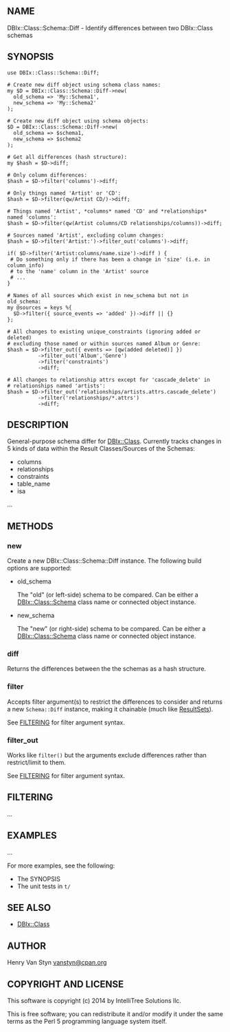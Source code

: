 ## NAME

DBIx::Class::Schema::Diff - Identify differences between two DBIx::Class schemas

## SYNOPSIS

    use DBIx::Class::Schema::Diff;

    # Create new diff object using schema class names:
    my $D = DBIx::Class::Schema::Diff->new(
      old_schema => 'My::Schema1',
      new_schema => 'My::Schema2'
    );
    
    # Create new diff object using schema objects:
    $D = DBIx::Class::Schema::Diff->new(
      old_schema => $schema1,
      new_schema => $schema2
    );
    
    # Get all differences (hash structure):
    my $hash = $D->diff;
    
    # Only column differences:
    $hash = $D->filter('columns')->diff;
    
    # Only things named 'Artist' or 'CD':
    $hash = $D->filter(qw/Artist CD/)->diff;
    
    # Things named 'Artist', *columns* named 'CD' and *relationships* named 'columns':
    $hash = $D->filter(qw(Artist columns/CD relationships/columns))->diff;
    
    # Sources named 'Artist', excluding column changes:
    $hash = $D->filter('Artist:')->filter_out('columns')->diff;
    
    if( $D->filter('Artist:columns/name.size')->diff ) {
     # Do something only if there has been a change in 'size' (i.e. in column_info)
     # to the 'name' column in the 'Artist' source
     # ...
    }
    
    # Names of all sources which exist in new_schema but not in old_schema:
    my @sources = keys %{ 
      $D->filter({ source_events => 'added' })->diff || {}
    };
    
    # All changes to existing unique_constraints (ignoring added or deleted)
    # excluding those named or within sources named Album or Genre:
    $hash = $D->filter_out({ events => [qw(added deleted)] })
              ->filter_out('Album','Genre')
              ->filter('constraints')
              ->diff;
    
    # All changes to relationship attrs except for 'cascade_delete' in 
    # relationships named 'artists':
    $hash = $D->filter_out('relationships/artists.attrs.cascade_delete')
              ->filter('relationships/*.attrs')
              ->diff;

## DESCRIPTION

General-purpose schema differ for [DBIx::Class](https://metacpan.org/pod/DBIx::Class). Currently tracks changes in 5 kinds of data
within the Result Classes/Sources of the Schemas:

- columns
- relationships
- constraints
- table\_name
- isa

...

## METHODS

### new

Create a new DBIx::Class::Schema::Diff instance. The following build options are supported:

- old\_schema

    The "old" (or left-side) schema to be compared. Can be either a [DBIx::Class::Schema](https://metacpan.org/pod/DBIx::Class::Schema) class name or
    connected object instance.

- new\_schema

    The "new" (or right-side) schema to be compared. Can be either a [DBIx::Class::Schema](https://metacpan.org/pod/DBIx::Class::Schema) class name or
    connected object instance.

### diff

Returns the differences between the the schemas as a hash structure.

### filter

Accepts filter argument(s) to restrict the differences to consider and returns a new `Schema::Diff` 
instance, making it chainable (much like [ResultSets](https://metacpan.org/pod/DBIx::Class::ResultSet#search_rs)).

See [FILTERING](https://metacpan.org/pod/DBIx::Class::Schema::Diff#FILTERING) for filter argument syntax.

### filter\_out

Works like `filter()` but the arguments exclude differences rather than restrict/limit to them.

See [FILTERING](https://metacpan.org/pod/DBIx::Class::Schema::Diff#FILTERING) for filter argument syntax.

## FILTERING

...

## EXAMPLES

...

For more examples, see the following:

- The SYNOPSIS
- The unit tests in `t/`

## SEE ALSO

- [DBIx::Class](https://metacpan.org/pod/DBIx::Class)

## AUTHOR

Henry Van Styn <vanstyn@cpan.org>

## COPYRIGHT AND LICENSE

This software is copyright (c) 2014 by IntelliTree Solutions llc.

This is free software; you can redistribute it and/or modify it under
the same terms as the Perl 5 programming language system itself.
